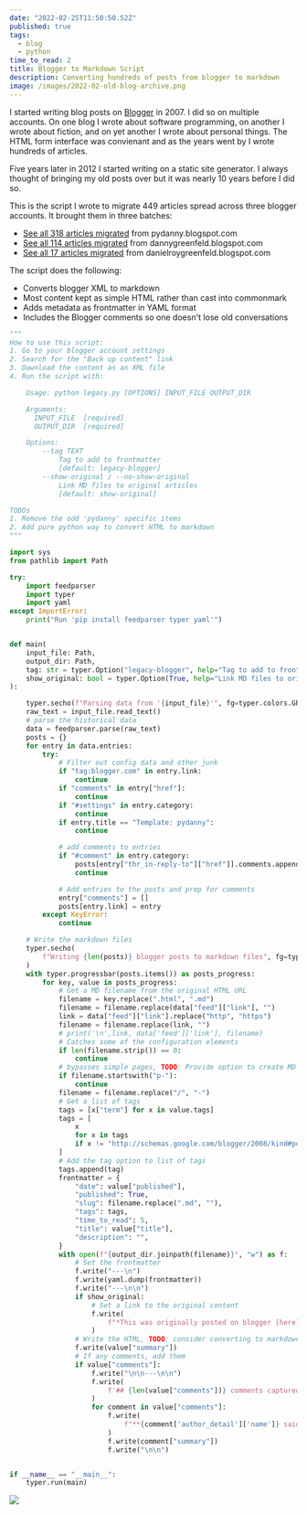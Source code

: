 ```yaml
---
date: "2022-02-25T11:50:50.52Z"
published: true
tags:
  - blog
  - python
time_to_read: 2
title: Blogger to Markdown Script
description: Converting hundreds of posts from blogger to markdown
image: /images/2022-02-old-blog-archive.png
---
```


I started writing blog posts on [Blogger](https://www.blogger.com/) in 2007. I did so on multiple accounts. On one blog I wrote about software programming, on another I wrote about fiction, and on yet another I wrote about personal things. The HTML form interface was convienant and as the years went by I wrote hundreds of articles.

Five years later in 2012 I started writing on a static site generator. I always thought of bringing my old posts over but it was nearly 10 years before I did so.

This is the script I wrote to migrate 449 articles spread across three blogger accounts. It brought them in three batches:

- [See all 318 articles migrated](/tags/legacy-blogger) from pydanny.blogspot.com
- [See all 114 articles migrated](/tags/legacy-dannygreenfeld) from dannygreenfeld.blogspot.com
- [See all 17 articles migrated](/tags/legacy-danielroygreenfeld) from danielroygreenfeld.blogspot.com

The script does the following:

- Converts blogger XML to markdown
- Most content kept as simple HTML rather than cast into commonmark
- Adds metadata as frontmatter in YAML format
- Includes the Blogger comments so one doesn't lose old conversations

```python
"""
How to use this script:
1. Go to your blogger account settings
2. Search for the "Back up content" link
3. Download the content as an XML file
4. Run the script with:

    Usage: python legacy.py [OPTIONS] INPUT_FILE OUTPUT_DIR

    Arguments:
      INPUT_FILE  [required]
      OUTPUT_DIR  [required]

    Options:
        --tag TEXT
            Tag to add to frontmatter
            [default: legacy-blogger]
        --show-original / --no-show-original
            Link MD files to original articles
            [default: show-original]

TODOs
1. Remove the odd 'pydanny' specific items
2. Add pure python way to convert HTML to markdown
"""

import sys
from pathlib import Path

try:
    import feedparser
    import typer
    import yaml
except ImportError:
    print("Run 'pip install feedparser typer yaml'")


def main(
    input_file: Path,
    output_dir: Path,
    tag: str = typer.Option("legacy-blogger", help="Tag to add to frontmatter"),
    show_original: bool = typer.Option(True, help="Link MD files to original articles"),
):

    typer.secho(f"Parsing data from '{input_file}'", fg=typer.colors.GREEN)
    raw_text = input_file.read_text()
    # parse the historical data
    data = feedparser.parse(raw_text)
    posts = {}
    for entry in data.entries:
        try:
            # Filter out config data and other junk
            if "tag:blogger.com" in entry.link:
                continue
            if "comments" in entry["href"]:
                continue
            if "#settings" in entry.category:
                continue
            if entry.title == "Template: pydanny":
                continue

            # add comments to entries
            if "#comment" in entry.category:
                posts[entry["thr_in-reply-to"]["href"]].comments.append(entry)
                continue

            # Add entries to the posts and prep for comments
            entry["comments"] = []
            posts[entry.link] = entry
        except KeyError:
            continue

    # Write the markdown files
    typer.secho(
        f"Writing {len(posts)} blogger posts to markdown files", fg=typer.colors.GREEN
    )
    with typer.progressbar(posts.items()) as posts_progress:
        for key, value in posts_progress:
            # Get a MD filename from the original HTML URL
            filename = key.replace(".html", ".md")
            filename = filename.replace(data["feed"]["link"], "")
            link = data["feed"]["link"].replace("http", "https")
            filename = filename.replace(link, "")
            # print('\n',link, data['feed']['link'], filename)
            # Catches some of the configuration elements
            if len(filename.strip()) == 0:
                continue
            # bypasses simple pages, TODO: Provide option to create MD pages
            if filename.startswith("p-"):
                continue
            filename = filename.replace("/", "-")
            # Get a list of tags
            tags = [x["term"] for x in value.tags]
            tags = [
                x
                for x in tags
                if x != "http://schemas.google.com/blogger/2008/kind#post"
            ]
            # Add the tag option to list of tags
            tags.append(tag)
            frontmatter = {
                "date": value["published"],
                "published": True,
                "slug": filename.replace(".md", ""),
                "tags": tags,
                "time_to_read": 5,
                "title": value["title"],
                "description": "",
            }
            with open(f"{output_dir.joinpath(filename)}", "w") as f:
                # Set the frontmatter
                f.write("---\n")
                f.write(yaml.dump(frontmatter))
                f.write("---\n\n")
                if show_original:
                    # Set a link to the original content
                    f.write(
                        f"*This was originally posted on blogger [here]({key})*.\n\n"
                    )
                # Write the HTML, TODO: consider converting to markdown
                f.write(value["summary"])
                # If any comments, add them
                if value["comments"]:
                    f.write("\n\n---\n\n")
                    f.write(
                        f'## {len(value["comments"])} comments captured from [original post]({key}) on Blogger\n\n'
                    )
                    for comment in value["comments"]:
                        f.write(
                            f"**{comment['author_detail']['name']} said on {comment['published'][:10]}**\n\n"
                        )
                        f.write(comment["summary"])
                        f.write("\n\n")


if __name__ == "__main__":
    typer.run(main)
```

![](/images/2022-02-old-blog-archive.png)
